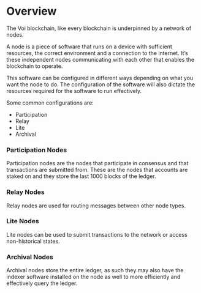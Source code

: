 # Overview

The Voi blockchain, like every blockchain is underpinned by a network of nodes.

A node is a piece of software that runs on a device with sufficient resources, the correct environment and a connection to the internet. It’s these independent nodes communicating with each other that enables the blockchain to operate.

This software can be configured in different ways depending on what you want the node to do. The configuration of the software will also dictate the resources required for the software to run effectively.

Some common configurations are:



* Participation
* Relay
* Lite
* Archival


### Participation Nodes

Participation nodes are the nodes that participate in consensus and that transactions are submitted from. These are the nodes that accounts are staked on and they store the last 1000 blocks of the ledger.


### Relay Nodes

Relay nodes are used for routing messages between other node types.


### Lite Nodes

Lite nodes can be used to submit transactions to the network or access non-historical states.


### Archival Nodes

Archival nodes store the entire ledger, as such they may also have the indexer software installed on the node as well to more efficiently and effectively query the ledger.
